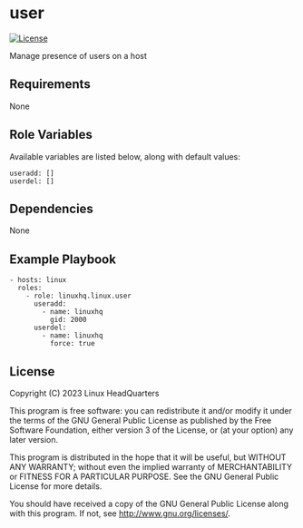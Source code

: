 # user

[![License](https://img.shields.io/badge/license-GPLv3-lightgreen)](https://www.gnu.org/licenses/gpl-3.0.en.html#license-text)

Manage presence of users on a host

## Requirements

None

## Role Variables

Available variables are listed below, along with default values:

    useradd: []
    userdel: []

## Dependencies

None

## Example Playbook

    - hosts: linux
      roles:
        - role: linuxhq.linux.user
          useradd:
            - name: linuxhq
              gid: 2000
          userdel:
            - name: linuxhq
              force: true

## License

Copyright (C) 2023 Linux HeadQuarters

This program is free software: you can redistribute it and/or modify
it under the terms of the GNU General Public License as published by
the Free Software Foundation, either version 3 of the License, or
(at your option) any later version.

This program is distributed in the hope that it will be useful,
but WITHOUT ANY WARRANTY; without even the implied warranty of
MERCHANTABILITY or FITNESS FOR A PARTICULAR PURPOSE. See the
GNU General Public License for more details.

You should have received a copy of the GNU General Public License
along with this program. If not, see <http://www.gnu.org/licenses/>.
